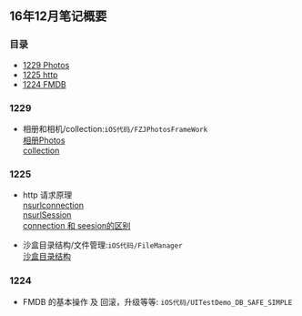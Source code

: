 ## 16年12月笔记概要

### 目录
* [1229 Photos](#1229)
* [1225 http](#1225)
* [1224 FMDB](#1224)

### 1229

  * 相册和相机/collection:`iOS代码/FZJPhotosFrameWork`  
  [相册Photos](http://blog.csdn.net/fuzongjian/article/details/50808414)  
  [collection](http://www.cnblogs.com/ios8/p/iOS-UICollectionView.html)

### 1225

  * http 请求原理  
  [nsurlconnection](http://www.cocoachina.com/ios/20140919/9691.html)  
  [nsurlSession](http://www.jianshu.com/p/fafc67475c73)  
  [connection 和 seesion的区别](http://www.cnblogs.com/kakaluote123/articles/5426923.html)

  * 沙盒目录结构/文件管理:`iOS代码/FileManager`   
  [沙盒目录结构](http://www.cnblogs.com/luckhao/p/5437896.html)


### 1224

  *  FMDB 的基本操作 及 回滚，升级等等: `iOS代码/UITestDemo_DB_SAFE_SIMPLE`
